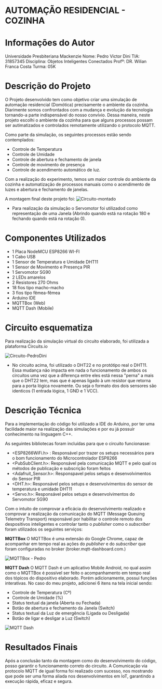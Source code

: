 # AUTOMAÇÃO RESIDENCIAL - COZINHA 

# Informações do Autor 

Universidade Presbiteriana Mackenzie 
Nome: Pedro Victor Dini 
TIA: 31857345 
Disciplina: Objetos Inteligentes Conectados 
Profº: DR. Wilian Franca Costa 
Turma: 05K 

# Descrição do Projeto 

O Projeto desenvolvido tem como objetivo criar uma simulação de automação residencial (Domótica) precisamente o ambiente da cozinha. Diarimente somos confrontados com a mudança e evolução da tecnologia tornando-a parte indispensável do nosso convívio. Dessa maneira, neste projeto escolhi o ambiente da cozinha para que alguns processos possam ser autimatizados e controlados remotamente utilizando o protocolo MQTT. 

Como parte da simulação, os seguintes processos estão sendo contemplados: 
 - Controle de Temperatura
 - Controle de Umidade 
 - Controle de abertura e fechamento de janela 
 - Controle de movimento de presença 
 - Controle de acendimento automático de luz. 

Com a realização do experimento, temos um maior controle do ambiente da cozinha e automatização de processos manuais como o acendimento de luzes e abertura e fechamento de janelas. 

A montagem final deste projeto foi: 
![Circuito-montado](https://user-images.githubusercontent.com/64094060/120958743-b724d700-c72e-11eb-8b1a-199c20fa4ce9.jpeg)

* Para realização da simulação o Servomotor foi utilizadod como representação de uma Janela (Abrindo quando está na rotação 180 e fechando quando está na rotação 0). 

# Componentes Utilizados 
 - 1 Placa NodeMCU ESP8266 WI-FI
 - 1 Cabo USB 
 - 1 Sensor de Temperatura e Umidade DHT11 
 - 1 Sensor de Movimento e Presença PIR 
 - 1 Servomotor SG90 
 - 2 LEDs amarelos 
 - 2 Resistores 270 Ohms 
 - 18 fios tipo macho-macho
 - 3 fios tipo fêmea-fêmea
 - Arduino IDE 
 - MQTTBox (Web) 
 - MQTT Dash (Mobile)

# Circuito esquematiza  

Para realização da simulação virtual do circuito elaborado, foi utilizada a plataforma Circuits.io 

![Circuito-PedroDini](https://user-images.githubusercontent.com/64094060/120958356-f1da3f80-c72d-11eb-8058-28d1c4c5eb2f.PNG)

* No circuito acima, foi utilizado o DHT22 e no protótipo real o DHT11. Essa mudança não impacta em nada o funcionamento de ambos os circuitos uma vez que a diferença entre eles está nessa "perna" a mais que o DHT22 tem, mas que é apenas ligado à um resistor que retorna para a porta lógica novamente. Ou seja o formato dos dois sensores são identicos (1 entrada lógica, 1 GND e 1 VCC). 


# Descrição Técnica 

Para a implementação do código foi utilizado a IDE do Arduino, por ter uma facilidade maior na realização das simulações e por eu já possuir conhecimento na linguagem C++. 

As seguintes bibliotecas foram incluídas para que o circuito funcionasse: 
 - <ESP8266WiFi.h> : Responsável por trazer os setups necessários para o bom funcionamento do Microcontrolador ESP8266 
 - <PubSubClient.h>: Responsável pela comunicação MQTT e pelo qual os métodos de publicação e subscrição foram feitos 
 - <Adafruit_Sensor.h>: Responspavel pelos setups e desenvolvimentos do Sensor PIR 
 - <DHT.h>: Responsável pelos setups e desenvolvimentos do sensor de temperatura e umidade DHT11 
 - <Servo.h>: Responsável pelos setups e desenvolvimentos do Servomotor SG90 


Com o intuito de comprovar a eficácia do desenvolvimento realizado e comprovar a realização da comunicação do MQTT (Message Queuing Telemetry Transport) responsável por habilitar o controle remoto dos despositivos inteligentes e controlar tanto o _publisher_ como o _subscriber_  foram utilizados os seguintes serviços: 

**MQTTBox**
O MQTTBox é uma extensão do Google Chrome, capaz de acompanhar em tempo real as ações do _publisher_ e do _subscriber_ que foram configuradas no broker (broker.mqtt-dashboard.com.) 

![MQTTBox - Pedro](https://user-images.githubusercontent.com/64094060/120960508-5f886a80-c732-11eb-8b9b-bb150e0d02d1.PNG)


**MQTT Dash**
O MQTT Dash é um aplicativo Mobile Android, no qual assim como o MQTTBox é possível ser feito o acompanhamento em tempo real dos tópicos do dispositivo elaborado. Porém adicionamente, possui funções interativas. No caso do meu projeto, adicionei 6 itens na tela inicial sendo: 
 - Controle de Temperatura (Cº)
 - Controle de Umidade (%) 
 - Status textual da janela (Aberta ou Fechada) 
 - Botão de abertura e fechamento da Janela (Switch) 
 - Status textual da Luz de emergência (Ligada ou Desligada) 
 - Botão de ligar e desligar a Luz  (Switch) 

![MQTT Dash](https://user-images.githubusercontent.com/64094060/120960510-61eac480-c732-11eb-97dd-2e436da51520.jpeg)


# Resultados Finais 

Após a conclusão tanto da montagem como do desenvolvimento do código, posso garantir o funcionamento correto do circuito. A Comunicação via protocolo MQTT de igual forma foi realizado com sucesso, nos mostrando que pode ser uma forma aliada nos desenvolvimentos em IoT, garantindo a execução rápida, eficaz e segura. 






